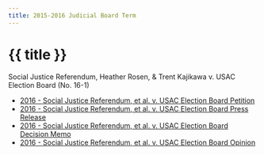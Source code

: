 ```yaml
---
title: 2015-2016 Judicial Board Term
---
```


# {{ title }}

Social Justice Referendum, Heather Rosen, & Trent Kajikawa v. USAC Election Board (No. 16-1)

  - [2016 - Social Justice Referendum, et al. v. USAC Election Board Petition](/docs/cases/2016%20-%20Social%20Justice%20Referendum,%20et%20al.%20v.%20USAC%20Election%20Board%20Petition.pdf)
  - [2016 - Social Justice Referendum, et al. v. USAC Election Board Press Release](/docs/cases/2016%20-%20Social%20Justice%20Referendum,%20et%20al.%20v.%20USAC%20Election%20Board%20Press%20Release%20Memo.pdf)
  - [2016 - Social Justice Referendum, et al. v. USAC Election Board Decision Memo](/docs/cases/2016%20-%20Social%20Justice%20Referendum,%20et%20al.%20v.%20USAC%20Election%20Board%20Decision%20Memo.pdf)
  - [2016 - Social Justice Referendum, et al. v. USAC Election Board Opinion](/docs/cases/2016%20-%20Social%20Justice%20Referendum,%20et%20al.%20v.%20USAC%20Election%20Board%20Opinion.pdf)

